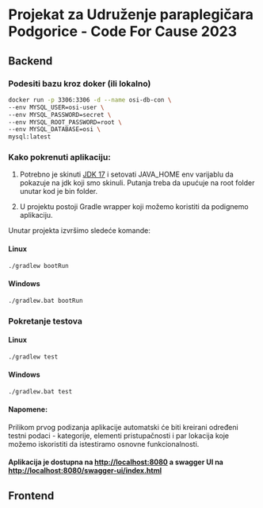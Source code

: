 # Projekat za Udruženje paraplegičara Podgorice - Code For Cause 2023

## Backend 

### Podesiti bazu kroz doker (ili lokalno)
```bash
docker run -p 3306:3306 -d --name osi-db-con \
--env MYSQL_USER=osi-user \
--env MYSQL_PASSWORD=secret \
--env MYSQL_ROOT_PASSWORD=root \
--env MYSQL_DATABASE=osi \
mysql:latest
```    
### Kako pokrenuti aplikaciju:
1. Potrebno je skinuti [JDK 17](https://adoptium.net/en-GB/temurin/releases/?version=17)  i setovati JAVA_HOME env varijablu
   da pokazuje na jdk koji smo skinuli. Putanja treba da upućuje na root folder unutar kod je bin folder.

2. U projektu postoji Gradle wrapper koji možemo koristiti da podignemo aplikaciju.

Unutar projekta izvršimo sledeće komande:

#### Linux
```bash
./gradlew bootRun
```

#### Windows
```bash
./gradlew.bat bootRun
```

### Pokretanje testova

#### Linux
```bash
./gradlew test
```

#### Windows
```bash
./gradlew.bat test
```

#### Napomene:
Prilikom prvog podizanja aplikacije automatski će biti kreirani određeni testni podaci - kategorije, elementi pristupačnosti i par lokacija koje možemo iskoristiti da istestiramo osnovne funkcionalnosti.

#### Aplikacija je dostupna na [http://localhost:8080](http://localhost:8080) a swagger UI na [http://localhost:8080/swagger-ui/index.html](http://localhost:8080/swagger-ui/index.html)


## Frontend